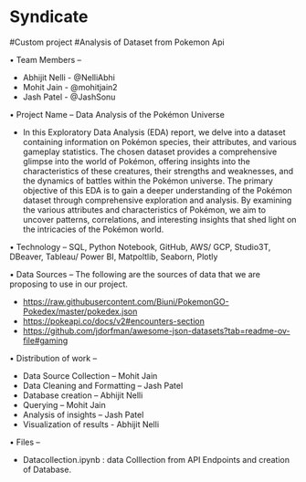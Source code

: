 # Syndicate
#Custom project
#Analysis of Dataset from Pokemon Api

•	Team Members – 
-	Abhijit Nelli - @NelliAbhi
-	Mohit Jain - @mohitjain2
-	Jash Patel - @JashSonu

•	Project Name – Data Analysis of the Pokémon Universe

- In this Exploratory Data Analysis (EDA) report, we delve into a dataset containing information on Pokémon species, their attributes, and various gameplay statistics. The chosen dataset provides a comprehensive glimpse into the world of Pokémon, offering insights into the characteristics of these creatures, their strengths and weaknesses, and the dynamics of battles within the Pokémon universe. The primary objective of this EDA is to gain a deeper understanding of the Pokémon dataset through comprehensive exploration and analysis. By examining the various attributes and characteristics of Pokémon, we aim to uncover patterns, correlations, and interesting insights that shed light on the intricacies of the Pokémon world.

•	Technology – SQL, Python Notebook, GitHub, AWS/ GCP, Studio3T, DBeaver, Tableau/ Power BI, Matpoltlib, Seaborn, Plotly

•	Data Sources – The following are the sources of data that we are proposing to use in our project.

-	https://raw.githubusercontent.com/Biuni/PokemonGO-Pokedex/master/pokedex.json
- 	https://pokeapi.co/docs/v2#encounters-section
-	https://github.com/jdorfman/awesome-json-datasets?tab=readme-ov-file#gaming 

•	Distribution of work – 

-	Data Source Collection – Mohit Jain
-	Data Cleaning and Formatting – Jash Patel
-	Database creation – Abhijit Nelli
-	Querying – Mohit Jain
-	Analysis of insights – Jash Patel
-	Visualization of results - Abhijit Nelli

•	Files – 
-   Datacollection.ipynb : data Colllection from API Endpoints and creation of Database.